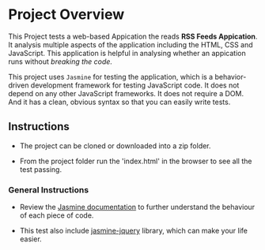 # Project Overview

This Project tests a web-based Appication the reads **RSS Feeds Appication**. It analysis multiple aspects of the application including the HTML, CSS and JavaScript. This application is helpful in analysing whether an appication runs without *breaking the code.*

This project uses `Jasmine` for testing the application, which is a behavior-driven development framework for testing JavaScript code. It does not depend on any other JavaScript frameworks. It does not require a DOM. And it has a clean, obvious syntax so that you can easily write tests. 

## Instructions

- The project can be cloned or downloaded into a zip folder. 

- From the project folder run the 'index.html' in the browser to see all the test passing.

### General Instructions
- Review the [Jasmine documentation](https://jasmine.github.io/) to further understand the behaviour of each piece of code.

- This test also include [jasmine-jquery](https://github.com/velesin/jasmine-jquery) library, which can make your 
   life easier.
